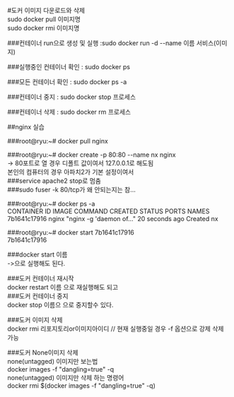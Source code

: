#도커 이미지 다운로드와 삭제    
sudo docker pull 이미지명    
sudo docker rmi 이미지명    
    
###컨테이너 run으로 생성 및 실행 :sudo docker run -d --name 이름 서비스(이미지)    
    
###실행중인 컨테이너 확인 : sudo docker ps    
    
###모든 컨테이너 확인 : sudo docker ps -a    
    
###컨테이너 중지 : sudo docker stop 프로세스    
    
###컨테이너 삭제 : sudo docker rm 프로세스    
    
##nginx 실습    
    
###root@ryu:~# docker pull nginx    
    
###root@ryu:~# docker create -p 80:80 --name nx nginx    
-> 80포트로 열 경우 디폴트 값이여서 127.0.0.1로 해도됨    
본인의 컴퓨터의 경우 아파치2가 기본 설정이여서     
###service apache2 stop로 멈춤    
###sudo fuser -k 80/tcp가 왜 안되는지는 참...    
    
###root@ryu:~# docker ps -a    
CONTAINER ID        IMAGE                 COMMAND                  CREATED             STATUS                      PORTS               NAMES        
7b1641c17916        nginx                 "nginx -g 'daemon of…"   20 seconds ago          Created                                         nx        
    
###root@ryu:~# docker start 7b1641c17916    
7b1641c17916    

###docker start 이름    
->으로 실행해도 된다.    
    
    
###도커 컨테이너 재시작    
docker restart 이름 으로 재실행해도 되고    
###도커 컨테이너 중지    
docker stop 이름으 으로 중지할수 있다.    
    
###도커 이미지 삭제    
docker rmi 리포지토리or이미지아이디 // 현재 실행중일 경우 -f 옵션으로 강제 삭제 가능    
    
###도커 None이미지 삭제    
none(untagged) 이미지만 보는법    
docker images -f "dangling=true" -q    
none(untagged) 이미지만 삭제 하는 명령어    
docker rmi $(docker images -f "dangling=true" -q)    
